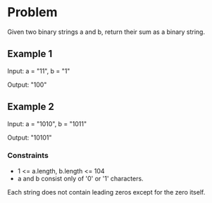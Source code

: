 # Problem

Given two binary strings a and b, return their sum as a binary string.

## Example 1

Input: a = "11", b = "1"

Output: "100"

## Example 2

Input: a = "1010", b = "1011"

Output: "10101" 

### Constraints

- 1 <= a.length, b.length <= 104
- a and b consist only of '0' or '1' characters.

Each string does not contain leading zeros except for the zero itself.
